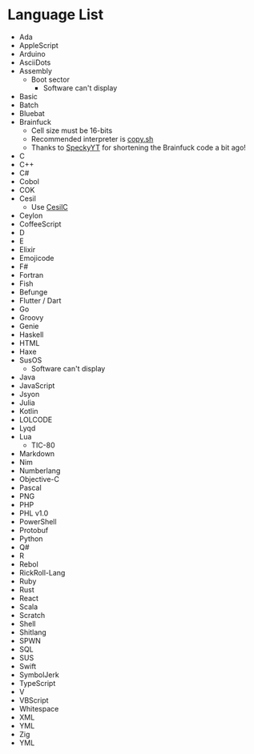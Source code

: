 # Language List
- Ada
- AppleScript
- Arduino
- AsciiDots
- Assembly
  - Boot sector
    - Software can't display
- Basic
- Batch
- Bluebat
- Brainfuck
  - Cell size must be 16-bits
  - Recommended interpreter is [copy.sh](https://copy.sh/brainfuck/)
  - Thanks to [SpeckyYT](https://github.com/SpeckyYT) for shortening the Brainfuck code a bit ago!
- C
- C++
- C#
- Cobol
- COK
- Cesil
  - Use [CesilC](https://github.com/danik4985/cesilc)
- Ceylon
- CoffeeScript
- D
- E
- Elixir
- Emojicode
- F#
- Fortran
- Fish
- Befunge
- Flutter / Dart
- Go
- Groovy
- Genie
- Haskell
- HTML
- Haxe
- SusOS
  - Software can't display
- Java
- JavaScript
- Jsyon
- Julia
- Kotlin
- LOLCODE
- Lyqd
- Lua
  - TIC-80
- Markdown
- Nim
- Numberlang
- Objective-C
- Pascal
- PNG
- PHP
- PHL v1.0
- PowerShell
- Protobuf
- Python
- Q#
- R
- Rebol
- RickRoll-Lang
- Ruby
- Rust
- React
- Scala
- Scratch
- Shell
- Shitlang
- SPWN
- SQL
- SUS
- Swift
- SymbolJerk
- TypeScript
- V
- VBScript
- Whitespace
- XML
- YML
- Zig
- YML
